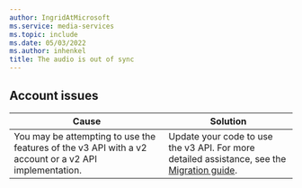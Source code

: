 ```yaml
---
author: IngridAtMicrosoft
ms.service: media-services
ms.topic: include
ms.date: 05/03/2022
ms.author: inhenkel
title: The audio is out of sync
---
```


## Account issues

| Cause | Solution |
| ----- | -------- |
| You may be attempting to use the features of the v3 API with a v2 account or a v2 API implementation. | Update your code to use the v3 API. For more detailed assistance, see the [Migration guide](../migrate-v-2-v-3-migration-introduction.md?amspage=troubleshooting). |